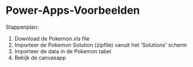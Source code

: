 # Power-Apps-Voorbeelden
 
Stappenplan:

1) Download de Pokemon.xls file
2) Importeer de Pokemon Solution (zipfile) vanuit het 'Solutions' scherm
3) Importeer de data in de Pokemon tabel
4) Bekijk de canvasapp